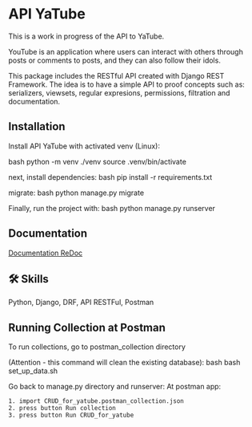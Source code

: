 # API YaTube

This is a work in progress of the API to YaTube.

YouTube is an application where users can interact with others through posts or comments to posts, and they can also follow their idols.

This package includes the RESTful API created with Django REST Framework. The idea is to have a simple API to proof concepts such as: serializers, viewsets, regular expresions, permissions, filtration and documentation.




## Installation

Install API YaTube with activated venv (Linux):

bash
  python -m venv ./venv
  source .venv/bin/activate

next, install dependencies:
bash
  pip install -r requirements.txt

migrate:
bash
  python manage.py migrate

Finally, run the project with:
bash
  python manage.py runserver


## Documentation

[Documentation ReDoc](https://http://127.0.0.1:8000/redoc/)


## 🛠 Skills
Python, Django, DRF, API RESTFul, Postman


## Running Collection at Postman

To run collections, go to postman_collection directory

(Attention - this command will clean the existing database):
bash
  bash set_up_data.sh


Go back to manage.py directory and runserver:
At postman app:

    1. import CRUD_for_yatube.postman_collection.json 
    2. press button Run collection
    3. press button Run CRUD_for_yatube
